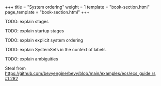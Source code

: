 +++
title = "System ordering"
weight = 1
template = "book-section.html"
page_template = "book-section.html"
+++

TODO: explain stages

TODO: explain startup stages

TODO: explain explicit system ordering

TODO: explain SystemSets in the context of labels

TODO: explain ambiguities

Steal from https://github.com/bevyengine/bevy/blob/main/examples/ecs/ecs_guide.rs#L282
